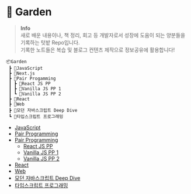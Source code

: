 # **🌱 Garden**

> **Info**  
> 새로 배운 내용이나, 책 정리, 회고 등 개발자로서 성장에 도움이 되는 양분들을 기록하는 텃밭 Repo입니다.  
> 기록한 노트들은 복습 및 블로그 컨텐츠 제작으로 정보공유에 활용합니다!

```
📦Garden
 ┣ 📂JavaScript
 ┣ 📂Next.js
 ┣ 📂Pair Progamming
 ┃ ┣ 📂React JS PP
 ┃ ┣ 📂Vanilla JS PP 1
 ┃ ┗ 📂Vanilla JS PP 2
 ┣ 📂React
 ┣ 📂Web
 ┣ 📂모던 자바스크립트 Deep Dive
 ┗ 📂타입스크립트 프로그래밍
```

- [JavaScript](./JavaScript/)
- [Pair Programming](./Next.js/)
- [Pair Programming](./Pair%20Progamming/)
  - [React JS PP](./Pair%20Progamming/React%20JS%20PP/)
  - [Vanilla JS PP 1](./Pair%20Progamming/Vanilla%20JS%20PP%201/)
  - [Vanilla JS PP 2](./Pair%20Progamming/Vanilla%20JS%20PP%202/)
- [React](./React/)
- [Web](./Web/)
- [모던 자바스크립트 Deep Dive](./%EB%AA%A8%EB%8D%98%20%EC%9E%90%EB%B0%94%EC%8A%A4%ED%81%AC%EB%A6%BD%ED%8A%B8%20Deep%20Dive/)
- [타입스크립트 프로그래밍](./%ED%83%80%EC%9E%85%EC%8A%A4%ED%81%AC%EB%A6%BD%ED%8A%B8%20%ED%94%84%EB%A1%9C%EA%B7%B8%EB%9E%98%EB%B0%8D/)
